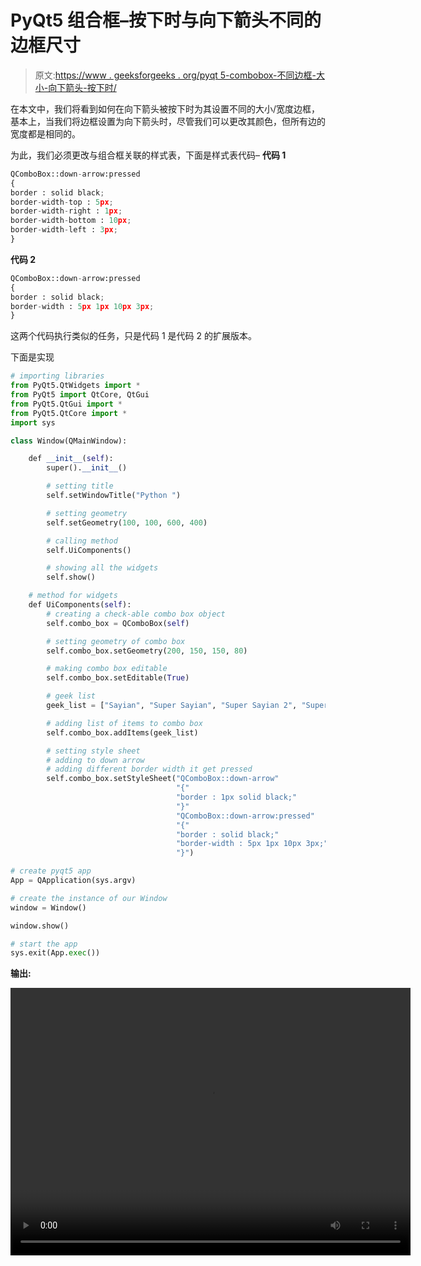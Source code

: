 # PyQt5 组合框–按下时与向下箭头不同的边框尺寸

> 原文:[https://www . geeksforgeeks . org/pyqt 5-combobox-不同边框-大小-向下箭头-按下时/](https://www.geeksforgeeks.org/pyqt5-combobox-different-border-size-to-down-arrow-when-pressed/)

在本文中，我们将看到如何在向下箭头被按下时为其设置不同的大小/宽度边框，基本上，当我们将边框设置为向下箭头时，尽管我们可以更改其颜色，但所有边的宽度都是相同的。

为此，我们必须更改与组合框关联的样式表，下面是样式表代码–
**代码 1**

```py
QComboBox::down-arrow:pressed
{
border : solid black;
border-width-top : 5px;
border-width-right : 1px;
border-width-bottom : 10px;
border-width-left : 3px;
}

```

**代码 2**

```py
QComboBox::down-arrow:pressed
{
border : solid black;
border-width : 5px 1px 10px 3px;
}

```

这两个代码执行类似的任务，只是代码 1 是代码 2 的扩展版本。

下面是实现

```py
# importing libraries
from PyQt5.QtWidgets import * 
from PyQt5 import QtCore, QtGui
from PyQt5.QtGui import * 
from PyQt5.QtCore import * 
import sys

class Window(QMainWindow):

    def __init__(self):
        super().__init__()

        # setting title
        self.setWindowTitle("Python ")

        # setting geometry
        self.setGeometry(100, 100, 600, 400)

        # calling method
        self.UiComponents()

        # showing all the widgets
        self.show()

    # method for widgets
    def UiComponents(self):
        # creating a check-able combo box object
        self.combo_box = QComboBox(self)

        # setting geometry of combo box
        self.combo_box.setGeometry(200, 150, 150, 80)

        # making combo box editable
        self.combo_box.setEditable(True)

        # geek list
        geek_list = ["Sayian", "Super Sayian", "Super Sayian 2", "Super Sayian B"]

        # adding list of items to combo box
        self.combo_box.addItems(geek_list)

        # setting style sheet
        # adding to down arrow
        # adding different border width it get pressed
        self.combo_box.setStyleSheet("QComboBox::down-arrow"
                                     "{"
                                     "border : 1px solid black;"
                                     "}"
                                     "QComboBox::down-arrow:pressed"
                                     "{"
                                     "border : solid black;"
                                     "border-width : 5px 1px 10px 3px;"
                                     "}")

# create pyqt5 app
App = QApplication(sys.argv)

# create the instance of our Window
window = Window()

window.show()

# start the app
sys.exit(App.exec())
```

**输出:**

<video class="wp-video-shortcode" id="video-406257-1" width="640" height="428" preload="metadata" controls=""><source type="video/mp4" src="https://media.geeksforgeeks.org/wp-content/uploads/20200501020408/Python-01-05-2020-02_03_53.mp4?_=1">[https://media.geeksforgeeks.org/wp-content/uploads/20200501020408/Python-01-05-2020-02_03_53.mp4](https://media.geeksforgeeks.org/wp-content/uploads/20200501020408/Python-01-05-2020-02_03_53.mp4)</video>